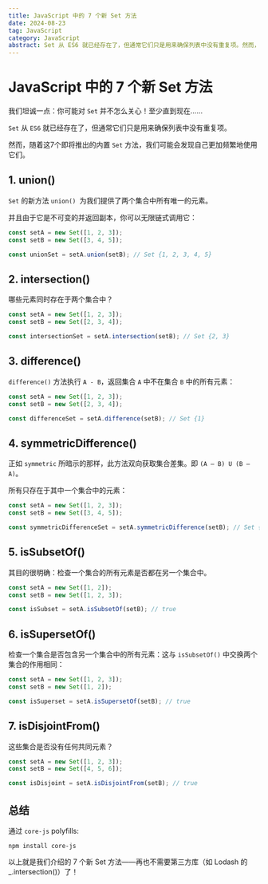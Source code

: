 ```yaml
---
title: JavaScript 中的 7 个新 Set 方法
date: 2024-08-23
tag: JavaScript
category: JavaScript
abstract: Set 从 ES6 就已经存在了，但通常它们只是用来确保列表中没有重复项。然而，随着这7个即将推出的内置 Set 方法，我们可能会发现自己更加频繁地使用它们。
---
```


# JavaScript 中的 7 个新 Set 方法

我们坦诚一点：你可能对 `Set` 并不怎么关心！至少直到现在……

`Set` 从 `ES6` 就已经存在了，但通常它们只是用来确保列表中没有重复项。

然而，随着这7个即将推出的内置 `Set` 方法，我们可能会发现自己更加频繁地使用它们。

## 1. union()

`Set` 的新方法 `union() `为我们提供了两个集合中所有唯一的元素。

并且由于它是不可变的并返回副本，你可以无限链式调用它：

```javascript
const setA = new Set([1, 2, 3]);
const setB = new Set([3, 4, 5]);

const unionSet = setA.union(setB); // Set {1, 2, 3, 4, 5}
```

## 2. intersection()

哪些元素同时存在于两个集合中？

```javascript
const setA = new Set([1, 2, 3]);
const setB = new Set([2, 3, 4]);

const intersectionSet = setA.intersection(setB); // Set {2, 3}
```

## 3. difference()

`difference()` 方法执行 `A - B`，返回集合 `A` 中不在集合 `B` 中的所有元素：

```javascript
const setA = new Set([1, 2, 3]);
const setB = new Set([2, 3, 4]);

const differenceSet = setA.difference(setB); // Set {1}
```

## 4. symmetricDifference()

正如 `symmetric` 所暗示的那样，此方法双向获取集合差集。即 `(A — B) U (B — A)`。

所有只存在于其中一个集合中的元素：

```javascript
const setA = new Set([1, 2, 3]);
const setB = new Set([3, 4, 5]);

const symmetricDifferenceSet = setA.symmetricDifference(setB); // Set {1, 2, 4, 5}
```

## 5. isSubsetOf()

其目的很明确：检查一个集合的所有元素是否都在另一个集合中。

```javascript
const setA = new Set([1, 2]);
const setB = new Set([1, 2, 3]);

const isSubset = setA.isSubsetOf(setB); // true
```

## 6. isSupersetOf()

检查一个集合是否包含另一个集合中的所有元素：这与 `isSubsetOf()` 中交换两个集合的作用相同：

```javascript
const setA = new Set([1, 2, 3]);
const setB = new Set([1, 2]);

const isSuperset = setA.isSupersetOf(setB); // true
```

## 7. isDisjointFrom()

这些集合是否没有任何共同元素？

```javascript
const setA = new Set([1, 2, 3]);
const setB = new Set([4, 5, 6]);

const isDisjoint = setA.isDisjointFrom(setB); // true
```

## 总结

通过 `core-js` polyfills:

```shell
npm install core-js
```

以上就是我们介绍的 7 个新 Set 方法——再也不需要第三方库（如 Lodash 的 _.intersection()）了！
